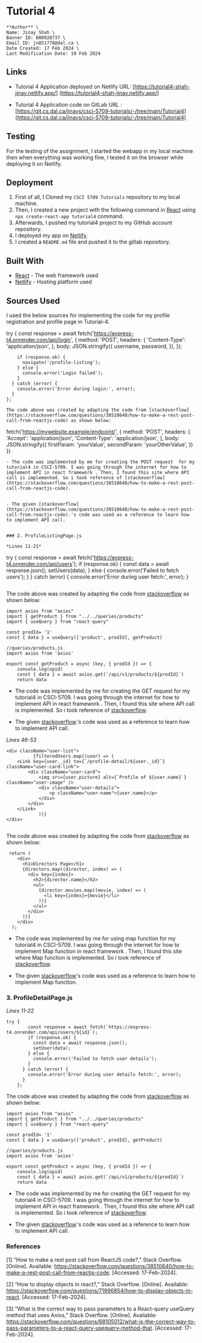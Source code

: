 # Tutorial 4

    **Author** \
    Name: Jinay Shah \
    Banner ID: B00928737 \
    Email ID: jn851778@dal.ca \
    Date Created: 17 Feb 2024 \
    Last Modification Date: 19 Feb 2024

## Links

- Tutorial 4  Application deployed on Netlify URL: [https://tutorial4-shah-jinay.netlify.app/] (https://tutorial4-shah-jinay.netlify.app/)

- Tutorial 4  Application code on GitLab URL : [https://git.cs.dal.ca/jinays/csci-5709-tutorials/-/tree/main/Tutorial4](https://git.cs.dal.ca/jinays/csci-5709-tutorials/-/tree/main/Tutorial4)

## Testing

For the testing of the assignment, I started the webapp in my local machine then when everything was working fine, I tested it on the browser while deploying it on Netlify.

## Deployment

1. First of all, I Cloned my `CSCI 5709 Tutorials` repository to my local machine.
2. Then, I created a new project with the following command in [React](https://react.dev) using `npx create-react-app tutorial4` command.
3. Afterwards, I pushed my tutorial4 project to my GitHub account repository.
4. I deployed my app on [Netlify](https://www.netlify.com).
5. I created a `README.md` file and pushed it to the gitlab repository.

## Built With

* [React](https://react.dev) - The web framework used
* [Netlify](https://app.netlify.com/) - Hosting platform used

## Sources Used

I used the below sources for implementing the code for my profile registration and profile page in Tutorial-4.


try {
        const response = await fetch('https://express-t4.onrender.com/api/login', {
          method: 'POST',
          headers: {
            'Content-Type': 'application/json',
          },
          body: JSON.stringify({
            username,
            password,
          }),
        });
  
        if (response.ok) {
          navigate('/profile-listing');
        } else {
          console.error('Login failed');
        }
      } catch (error) {
        console.error('Error during login:', error);
      }
    };

```    
The code above was created by adapting the code from [stackoverflow](https://stackoverflow.com/questions/38510640/how-to-make-a-rest-post-call-from-reactjs-code) as shown below:

```
fetch('https://mywebsite.example/endpoint/', {
  method: 'POST',
  headers: {
    'Accept': 'application/json',
    'Content-Type': 'application/json',
  },
  body: JSON.stringify({
    firstParam: 'yourValue',
    secondParam: 'yourOtherValue',
  })
})

```
- The code was implemented by me for creating the POST request  for my tutorial4 in CSCI-5709. I was going through the internet for how to implement API in react framework . Then, I found this site where API call is implemented. So i took reference of [stackoverflow](https://stackoverflow.com/questions/38510640/how-to-make-a-rest-post-call-from-reactjs-code). 

 
- The given [stackoverflow](https://stackoverflow.com/questions/38510640/how-to-make-a-rest-post-call-from-reactjs-code).'s code was used as a reference to learn how to implement API call.


### 2. ProfileListingPage.js

*Lines 11-21*

```
try {
          const response = await fetch('https://express-t4.onrender.com/api/users');
          if (response.ok) {
            const data = await response.json();
            setUsers(data);
          } else {
            console.error('Failed to fetch users');
          }
        } catch (error) {
          console.error('Error during user fetch:', error);
        }

```

```    
The code above was created by adapting the code from [stackoverflow](https://stackoverflow.com/questions/68105012/what-is-the-correct-way-to-pass-parameters-to-a-react-query-usequery-method-that) as shown below:

```
import axios from "axios"
import { getProduct } from "../../queries/products"
import { useQuery } from "react-query"

const prodId= '1'
const { data } = useQuery(['product', prodId], getProduct)

//queries/products.js
import axios from 'axios'

export const getProduct = async (key, { prodId }) => {
    console.log(opid)
    const { data } = await axios.get(`/api/v1/products/${prodId}`)
    return data

```
- The code was implemented by me for creating the GET request  for my tutorial4 in CSCI-5709. I was going through the internet for how to implement API in react framework . Then, I found this site where API call is implemented. So i took reference of [stackoverflow](https://stackoverflow.com/questions/68105012/what-is-the-correct-way-to-pass-parameters-to-a-react-query-usequery-method-that). 

 
- The given [stackoverflow](https://stackoverflow.com/questions/68105012/what-is-the-correct-way-to-pass-parameters-to-a-react-query-usequery-method-that).'s code was used as a reference to learn how to implement API call.


*Lines 46-53*

```
<div className="user-list">
          {filteredUsers.map((user) => (
    <Link key={user._id} to={`/profile-detail/${user._id}`} className="user-card-link">
        <div className="user-card">
            <img src={user.picture} alt={`Profile of ${user.name}`} className="user-image" />
            <div className="user-details">
                <p className="user-name">{user.name}</p>
            </div>
        </div>
    </Link>
            ))}
</div>
          
```

The code above was created by adapting the code from [stackoverflow](https://stackoverflow.com/questions/71996854/how-to-display-objects-in-react) as shown below:

```
 return (
    <div>
      <h1>Directors Page</h1>
      {directors.map((director, index) => (
        <div key={index}>
          <h2>{director.name}</h2>
          <ul>
            {director.movies.map((movie, index) => (
              <li key={index}>{movie}</li>
            ))}
          </ul>
        </div>
      ))}
    </div>
  );

```

- The code was implemented by me for using map function  for my tutorial4 in CSCI-5709. I was going through the internet for how to implement Map function in react framework . Then, I found this site where Map function is implemented. So i took reference of [stackoverflow](https://stackoverflow.com/questions/71996854/how-to-display-objects-in-react). 

 
- The given [stackoverflow](https://stackoverflow.com/questions/71996854/how-to-display-objects-in-react)'s code was used as a reference to learn how to implement Map function.


### 3. ProfileDetailPage.js

*Lines 11-22*

```
try {
        const response = await fetch(`https://express-t4.onrender.com/api/users/${id}`);
        if (response.ok) {
          const data = await response.json();
          setUser(data);
        } else {
          console.error('Failed to fetch user details');
        }
      } catch (error) {
        console.error('Error during user details fetch:', error);
      }
    };
```

The code above was created by adapting the code from [stackoverflow](https://stackoverflow.com/questions/68105012/what-is-the-correct-way-to-pass-parameters-to-a-react-query-usequery-method-that) as shown below:

```
import axios from "axios"
import { getProduct } from "../../queries/products"
import { useQuery } from "react-query"

const prodId= '1'
const { data } = useQuery(['product', prodId], getProduct)

//queries/products.js
import axios from 'axios'

export const getProduct = async (key, { prodId }) => {
    console.log(opid)
    const { data } = await axios.get(`/api/v1/products/${prodId}`)
    return data

```
- The code was implemented by me for creating the GET request  for my tutorial4 in CSCI-5709. I was going through the internet for how to implement API in react framework . Then, I found this site where API call is implemented. So i took reference of [stackoverflow](https://stackoverflow.com/questions/68105012/what-is-the-correct-way-to-pass-parameters-to-a-react-query-usequery-method-that). 

 
- The given [stackoverflow](https://stackoverflow.com/questions/68105012/what-is-the-correct-way-to-pass-parameters-to-a-react-query-usequery-method-that).'s code was used as a reference to learn how to implement API call.


### References

[1]	“How to make a rest post call from ReactJS code?,” Stack Overflow. [Online]. Available: https://stackoverflow.com/questions/38510640/how-to-make-a-rest-post-call-from-reactjs-code. [Accessed: 17-Feb-2024].


[2]	“How to display objects in react?,” Stack Overflow. [Online]. Available: https://stackoverflow.com/questions/71996854/how-to-display-objects-in-react. [Accessed: 17-Feb-2024].

[3]	“What is the correct way to pass parameters to a React-query useQuery method that uses Axios,” Stack Overflow. [Online]. Available: https://stackoverflow.com/questions/68105012/what-is-the-correct-way-to-pass-parameters-to-a-react-query-usequery-method-that. [Accessed: 17-Feb-2024].

